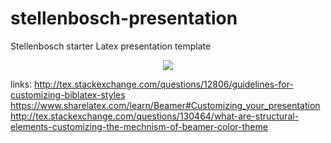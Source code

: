 stellenbosch-presentation
=========================

Stellenbosch starter Latex presentation template

<p align="center"><img src="https://github.com/johanjvrens/stellenbosch-presentation/examples/example_1.png"></p>

links: 
http://tex.stackexchange.com/questions/12806/guidelines-for-customizing-biblatex-styles
https://www.sharelatex.com/learn/Beamer#Customizing_your_presentation
http://tex.stackexchange.com/questions/130464/what-are-structural-elements-customizing-the-mechnism-of-beamer-color-theme

